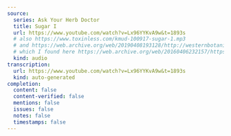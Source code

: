 ```yaml
---
source:
  series: Ask Your Herb Doctor
  title: Sugar I
  url: https://www.youtube.com/watch?v=Lx96YYKvA9w&t=1893s
  # also https://www.toxinless.com/kmud-100917-sugar-1.mp3
  # and https://web.archive.org/web/20190408193128/http://westernbotanicalmedicine.com/audio/2011%20Sugar%20I,%20Cholesterol,%20Obesity,%20Heart%20Disease%20Sept%202011.mp3
  # which I found here https://web.archive.org/web/20160406232157/https://www.westernbotanicalmedicine.com/media.html
  kind: audio
transcription:
  url: https://www.youtube.com/watch?v=Lx96YYKvA9w&t=1893s
  kind: auto-generated
completion:
  content: false
  content-verified: false
  mentions: false
  issues: false
  notes: false
  timestamps: false
---
```

